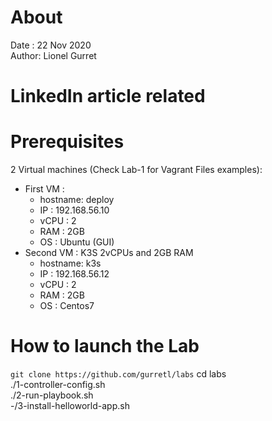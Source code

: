 # About
Date : 22 Nov 2020  
Author: Lionel Gurret
# LinkedIn article related
# Prerequisites
2 Virtual machines (Check Lab-1 for Vagrant Files examples):  
* First VM :  
    * hostname: deploy
    * IP : 192.168.56.10
    * vCPU : 2
    * RAM : 2GB
    * OS : Ubuntu (GUI)
* Second VM : K3S 2vCPUs and 2GB RAM  
    * hostname: k3s
    * IP : 192.168.56.12
    * vCPU : 2
    * RAM : 2GB
    * OS : Centos7
# How to launch the Lab
`git clone https://github.com/gurretl/labs`
cd labs  
./1-controller-config.sh  
./2-run-playbook.sh  
-/3-install-helloworld-app.sh  